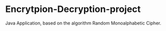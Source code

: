 # Encrytpion-Decryption-project
Java Application, based on the algorithm Random Monoalphabetic Cipher.
